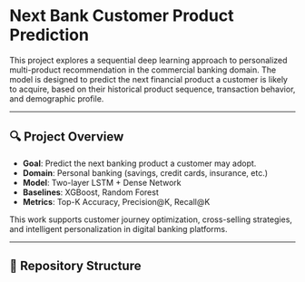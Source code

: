 # Next Bank Customer Product Prediction

This project explores a sequential deep learning approach to personalized multi-product recommendation in the commercial banking domain. The model is designed to predict the next financial product a customer is likely to acquire, based on their historical product sequence, transaction behavior, and demographic profile.

---

## 🔍 Project Overview

- **Goal**: Predict the next banking product a customer may adopt.
- **Domain**: Personal banking (savings, credit cards, insurance, etc.)
- **Model**: Two-layer LSTM + Dense Network
- **Baselines**: XGBoost, Random Forest
- **Metrics**: Top-K Accuracy, Precision@K, Recall@K

This work supports customer journey optimization, cross-selling strategies, and intelligent personalization in digital banking platforms.

---

## 📁 Repository Structure

